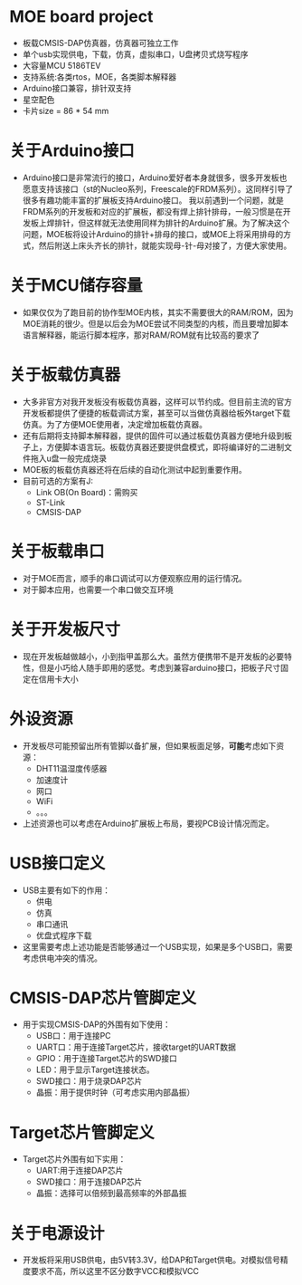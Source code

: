 # MOE board project    
- 板载CMSIS-DAP仿真器，仿真器可独立工作    
- 单个usb实现供电，下载，仿真，虚拟串口，U盘拷贝式烧写程序    
- 大容量MCU 5186TEV    
- 支持系统:各类rtos，MOE，各类脚本解释器
- Arduino接口兼容，排针双支持
- 星空配色
- 卡片size = 86 * 54 mm

# 关于Arduino接口
- Arduino接口是非常流行的接口，Arduino爱好者本身就很多，很多开发板也愿意支持该接口（st的Nucleo系列，Freescale的FRDM系列）。这同样引导了很多有趣功能丰富的扩展板支持Arduino接口。 我以前遇到一个问题，就是FRDM系列的开发板和对应的扩展板，都没有焊上排针排母，一般习惯是在开发板上焊排针，但这样就无法使用同样为排针的Arduino扩展。为了解决这个问题，MOE板将设计Arduino的排针+排母的接口，或MOE上将采用排母的方式，然后附送上床头齐长的排针，就能实现母-针-母对接了，方便大家使用。

# 关于MCU储存容量
- 如果仅仅为了跑目前的协作型MOE内核，其实不需要很大的RAM/ROM，因为MOE消耗的很少。但是以后会为MOE尝试不同类型的内核，而且要增加脚本语言解释器，能运行脚本程序，那对RAM/ROM就有比较高的要求了

# 关于板载仿真器
- 大多非官方对我开发板没有板载仿真器，这样可以节约成。但目前主流的官方开发板都提供了便捷的板载调试方案，甚至可以当做仿真器给板外target下载仿真。为了方便MOE使用者，决定增加板载仿真器。
- 还有后期将支持脚本解释器，提供的固件可以通过板载仿真器方便地升级到板子上，方便脚本语言玩。板载仿真器还要提供盘模式，即将编译好的二进制文件拖入u盘一般完成烧录
- MOE板的板载仿真器还将在后续的自动化测试中起到重要作用。
- 目前可选的方案有J:
    - Link OB(On Board)：需购买
    - ST-Link
    - CMSIS-DAP
    
# 关于板载串口
- 对于MOE而言，顺手的串口调试可以方便观察应用的运行情况。
- 对于脚本应用，也需要一个串口做交互环境

# 关于开发板尺寸
- 现在开发板越做越小，小到指甲盖那么大。虽然方便携带不是开发板的必要特性，但是小巧给人随手即用的感觉。考虑到兼容arduino接口，把板子尺寸固定在信用卡大小

# 外设资源
- 开发板尽可能预留出所有管脚以备扩展，但如果板面足够，**可能**考虑如下资源：
    - DHT11温湿度传感器
    - 加速度计
    - 网口
    - WiFi
    - 。。。
- 上述资源也可以考虑在Arduino扩展板上布局，要视PCB设计情况而定。 


#  USB接口定义
-  USB主要有如下的作用：
    - 供电
    -  仿真
    -  串口通讯
    -  优盘式程序下载
- 这里需要考虑上述功能是否能够通过一个USB实现，如果是多个USB口，需要考虑供电冲突的情况。 

# CMSIS-DAP芯片管脚定义
- 用于实现CMSIS-DAP的外围有如下使用：
    - USB口：用于连接PC
    - UART口：用于连接Target芯片，接收target的UART数据
    - GPIO：用于连接Target芯片的SWD接口
    - LED：用于显示Target连接状态。
    - SWD接口：用于烧录DAP芯片
    - 晶振：用于提供时钟（可考虑实用内部晶振）
    
# Target芯片管脚定义
- Target芯片外围有如下实用：
    - UART:用于连接DAP芯片
    - SWD接口：用于连接DAP芯片
    - 晶振：选择可以倍频到最高频率的外部晶振
    
    
# 关于电源设计
- 开发板将采用USB供电，由5V转3.3V，给DAP和Target供电。对模拟信号精度要求不高，所以这里不区分数字VCC和模拟VCC
